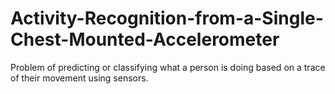 # Activity-Recognition-from-a-Single-Chest-Mounted-Accelerometer
Problem of predicting or classifying what a person is doing based on a trace of their movement using sensors.
